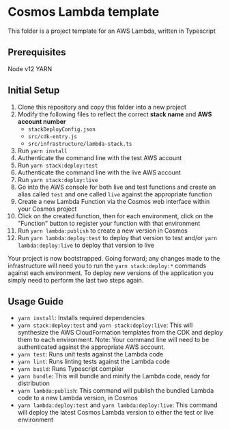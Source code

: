 # Cosmos Lambda template

This folder is a project template for an AWS Lambda, written in Typescript

## Prerequisites

Node v12
YARN

## Initial Setup

1. Clone this repository and copy this folder into a new project
1. Modify the following files to reflect the correct **stack name** and **AWS account number**
   * `stackDeployConfig.json`
   * `src/cdk-entry.js`
   * `src/infrastructure/lambda-stack.ts`
1. Run `yarn install`
1. Authenticate the command line with the test AWS account
1. Run `yarn stack:deploy:test`
1. Authenticate the command line with the live AWS account
1. Run `yarn stack:deploy:live`
1. Go into the AWS console for both live and test functions and create an alias called `test` and one called `live` against the appropriate function
1. Create a new Lambda Function via the Cosmos web interface within your Cosmos project
1. Click on the created function, then for each environment, click on the "Function" button to register your function with that environment
1. Run `yarn lambda:publish` to create a new version in Cosmos
1. Run `yarn lambda:deploy:test` to deploy that version to test and/or `yarn lambda:deploy:live` to deploy that version to live

Your project is now bootstrapped. Going forward; any changes made to the infrastructure will need you to run the `yarn stack:deploy:*` commands against each environment. To deploy new versions of the application you simply need to perform the last two steps again.

## Usage Guide

- `yarn install`: Installs required dependencies
- `yarn stack:deploy:test` and `yarn stack:deploy:live`: This will synthesize the AWS CloudFormation templates from the CDK and deploy them to each environment. Note: Your command line will need to be authenticated against the appropriate AWS account.
- `yarn test`: Runs unit tests against the Lambda code
- `yarn lint`: Runs linting tests against the Lambda code
- `yarn build`: Runs Typescript compiler
- `yarn bundle`: This will bundle and minify the Lambda code, ready for distribution
- `yarn lambda:publish`: This command will publish the bundled Lambda code to a new Lambda version, in Cosmos
- `yarn lambda:deploy:test` and `yarn lambda:deploy:live`: This command will deploy the latest Cosmos Lambda version to either the test or live environment
